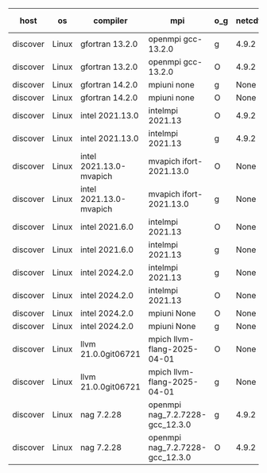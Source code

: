 

| host     | os       | compiler                              | mpi                      | o_g        | netcdf        | build       | u_pass          | u_fail          | s_pass            | s_fail            | e_pass             | e_fail             | nuopc_pass       | nuopc_fail       | artifacts link          |
|----------|----------|---------------------------------------|--------------------------|------------|---------------|-------------|-----------------|-----------------|-------------------|-------------------|--------------------|--------------------|------------------|------------------|-------------------------|
| discover | Linux | gfortran 13.2.0 | openmpi gcc-13.2.0  | g | 4.9.2  | PASS | None | None | None | None | None | None | None | None | <a href="https://github.com/esmf-org/esmf-test-artifacts/tree/f2942ec5179cfbd359edfc5d554f9fd083e90cb9/develop/gfortran/13.2.0/g/openmpi/gcc-13.2.0" target="_blank">f2942ec</a> | 
| discover | Linux | gfortran 13.2.0 | openmpi gcc-13.2.0  | O | 4.9.2  | PASS | None | None | None | None | None | None | None | None | <a href="https://github.com/esmf-org/esmf-test-artifacts/tree/466938f8c30b4e47b8a9e830c87245b2bedc9020/develop/gfortran/13.2.0/O/openmpi/gcc-13.2.0" target="_blank">466938f</a> | 
| discover | Linux | gfortran 14.2.0 | mpiuni none  | g | None  | PASS | None | None | None | None | None | None | None | None | <a href="https://github.com/esmf-org/esmf-test-artifacts/tree/9ba53b713a7857969e01f2319b808356778539e5/develop/gfortran/14.2.0/g/mpiuni/none" target="_blank">9ba53b7</a> | 
| discover | Linux | gfortran 14.2.0 | mpiuni none  | O | None  | PASS | None | None | None | None | None | None | None | None | <a href="https://github.com/esmf-org/esmf-test-artifacts/tree/bd850dfceb1618da9d61c1f27545338cad2f891d/develop/gfortran/14.2.0/O/mpiuni/none" target="_blank">bd850df</a> | 
| discover | Linux | intel 2021.13.0 | intelmpi 2021.13  | O | 4.9.2  | PASS | None | None | None | None | None | None | None | None | <a href="https://github.com/esmf-org/esmf-test-artifacts/tree/b15430f406375c03fb30b3e4d95f5909ac4f2c56/develop/intel/2021.13.0/O/intelmpi/2021.13" target="_blank">b15430f</a> | 
| discover | Linux | intel 2021.13.0 | intelmpi 2021.13  | g | 4.9.2  | PASS | None | None | None | None | None | None | None | None | <a href="https://github.com/esmf-org/esmf-test-artifacts/tree/d75db80816e552a0c8d72d440b3db7608f4f9fd3/develop/intel/2021.13.0/g/intelmpi/2021.13" target="_blank">d75db80</a> | 
| discover | Linux | intel 2021.13.0-mvapich | mvapich ifort-2021.13.0  | O | None  | PASS | None | None | None | None | None | None | None | None | <a href="https://github.com/esmf-org/esmf-test-artifacts/tree/aeb7a29005cd2b867645b4f7c9a7239becf27f06/develop/intel/2021.13.0-mvapich/O/mvapich/ifort-2021.13.0" target="_blank">aeb7a29</a> | 
| discover | Linux | intel 2021.13.0-mvapich | mvapich ifort-2021.13.0  | g | None  | PASS | None | None | None | None | None | None | None | None | <a href="https://github.com/esmf-org/esmf-test-artifacts/tree/639ef0b024a2068799ccce8df6dee84489b4afcb/develop/intel/2021.13.0-mvapich/g/mvapich/ifort-2021.13.0" target="_blank">639ef0b</a> | 
| discover | Linux | intel 2021.6.0 | intelmpi 2021.13  | O | None  | PASS | None | None | None | None | None | None | None | None | <a href="https://github.com/esmf-org/esmf-test-artifacts/tree/ac143afbfe177ccc36e0a698f6734ddbbdca4f28/develop/intel/2021.6.0/O/intelmpi/2021.13" target="_blank">ac143af</a> | 
| discover | Linux | intel 2021.6.0 | intelmpi 2021.13  | g | None  | PASS | None | None | None | None | None | None | None | None | <a href="https://github.com/esmf-org/esmf-test-artifacts/tree/770922f89f04b73a04b990b9ad1062920b5c1012/develop/intel/2021.6.0/g/intelmpi/2021.13" target="_blank">770922f</a> | 
| discover | Linux | intel 2024.2.0 | intelmpi 2021.13  | g | None  | PASS | None | None | None | None | None | None | None | None | <a href="https://github.com/esmf-org/esmf-test-artifacts/tree/e5a83c6ac1d20e7598540b2f43ebf93efb01886f/develop/intel/2024.2.0/g/intelmpi/2021.13" target="_blank">e5a83c6</a> | 
| discover | Linux | intel 2024.2.0 | intelmpi 2021.13  | O | None  | PASS | None | None | None | None | None | None | None | None | <a href="https://github.com/esmf-org/esmf-test-artifacts/tree/91d85dff1a679398b4a2cdb2460dc7c34ba623d8/develop/intel/2024.2.0/O/intelmpi/2021.13" target="_blank">91d85df</a> | 
| discover | Linux | intel 2024.2.0 | mpiuni None  | O | None  | PASS | None | None | None | None | None | None | None | None | <a href="https://github.com/esmf-org/esmf-test-artifacts/tree/b56b69c9c514939b028e40b4dfb7e5e361873f96/develop/intel/2024.2.0/O/mpiuni/None" target="_blank">b56b69c</a> | 
| discover | Linux | intel 2024.2.0 | mpiuni None  | g | None  | PASS | None | None | None | None | None | None | None | None | <a href="https://github.com/esmf-org/esmf-test-artifacts/tree/d35d70df2ff939426b296ffdcc52359dff2912a1/develop/intel/2024.2.0/g/mpiuni/None" target="_blank">d35d70d</a> | 
| discover | Linux | llvm 21.0.0git06721 | mpich llvm-flang-2025-04-01  | O | None  | PASS | None | None | None | None | None | None | None | None | <a href="https://github.com/esmf-org/esmf-test-artifacts/tree/9fbdbf23e565da66cd81a6a3545ddec5448ed045/develop/llvm/21.0.0git06721/O/mpich/llvm-flang-2025-04-01" target="_blank">9fbdbf2</a> | 
| discover | Linux | llvm 21.0.0git06721 | mpich llvm-flang-2025-04-01  | g | None  | PASS | None | None | None | None | None | None | None | None | <a href="https://github.com/esmf-org/esmf-test-artifacts/tree/801b0592b349bcfb5a0fe18a7c9ec559fa23e3e7/develop/llvm/21.0.0git06721/g/mpich/llvm-flang-2025-04-01" target="_blank">801b059</a> | 
| discover | Linux | nag 7.2.28 | openmpi nag_7.2.7228-gcc_12.3.0  | g | 4.9.2  | PASS | None | None | None | None | None | None | None | None | <a href="https://github.com/esmf-org/esmf-test-artifacts/tree/38e695f14b9144932b142b4c0f402a11daab92ff/develop/nag/7.2.28/g/openmpi/nag_7.2.7228-gcc_12.3.0" target="_blank">38e695f</a> | 
| discover | Linux | nag 7.2.28 | openmpi nag_7.2.7228-gcc_12.3.0  | O | 4.9.2  | PASS | None | None | None | None | None | None | None | None | <a href="https://github.com/esmf-org/esmf-test-artifacts/tree/ad61431d930cd91bb1a5e503e7149badcc1babb2/develop/nag/7.2.28/O/openmpi/nag_7.2.7228-gcc_12.3.0" target="_blank">ad61431</a> | 
